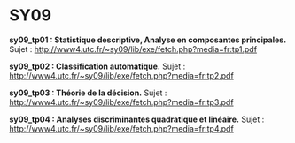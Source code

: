 SY09
====

**sy09_tp01 : Statistique descriptive, Analyse en composantes principales.**
Sujet : http://www4.utc.fr/~sy09/lib/exe/fetch.php?media=fr:tp1.pdf

**sy09_tp02 : Classification automatique.**
Sujet : http://www4.utc.fr/~sy09/lib/exe/fetch.php?media=fr:tp2.pdf

**sy09_tp03 : Théorie de la décision.**
Sujet : http://www4.utc.fr/~sy09/lib/exe/fetch.php?media=fr:tp3.pdf

**sy09_tp04 : Analyses discriminantes quadratique et linéaire.**
Sujet : http://www4.utc.fr/~sy09/lib/exe/fetch.php?media=fr:tp4.pdf
